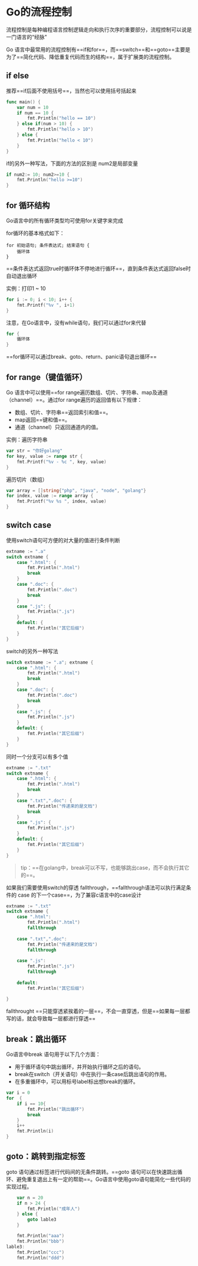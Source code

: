# Go的流程控制

流程控制是每种编程语言控制逻辑走向和执行次序的重要部分，流程控制可以说是一门语言的“经脉"

Go 语言中最常用的流程控制有==if和for==，而==switch==和==goto==主要是为了==简化代码、降低重复代码而生的结构==，属于扩展类的流程控制。

## if else

推荐==if后面不使用括号==，当然也可以使用括号括起来

```go
func main() {
	var num = 10
	if num == 10 {
		fmt.Println("hello == 10")
	} else if(num > 10) {
		fmt.Println("hello > 10")
	} else {
		fmt.Println("hello < 10")
	}
}
```

if的另外一种写法，下面的方法的区别是 num2是局部变量

```go
if num2:= 10; num2>=10 {
    fmt.Println("hello >=10")
}
```

## for 循环结构

Go语言中的所有循环类型均可使用for关键字来完成

for循环的基本格式如下：

```
for 初始语句; 条件表达式; 结束语句 {
	循环体
}
```

==条件表达式返回true时循环体不停地进行循环==，直到条件表达式返回false时自动退出循环

实例：打印1 ~ 10

```go
for i := 0; i < 10; i++ {
    fmt.Printf("%v ", i+1)
}
```

注意，在Go语言中，没有while语句，我们可以通过for来代替

```go
for {
    循环体
}
```

==for循环可以通过break、goto、return、panic语句退出循环==

## for range（键值循环）

Go 语言中可以使用==for range遍历数组、切片、字符串、map及通道（channel）==。通过for range遍历的返回值有以下规律：

- 数组、切片、字符串==返回索引和值==。
- map返回==键和值==。
- 通道（channel）只返回通道内的值。

实例：遍历字符串

```go
var str = "你好golang"
for key, value := range str {
    fmt.Printf("%v - %c ", key, value)
}
```

遍历切片（数组）

```go
var array = []string{"php", "java", "node", "golang"}
for index, value := range array {
    fmt.Printf("%v %s ", index, value)
}
```

## switch case

使用switch语句可方便的对大量的值进行条件判断

```go
extname := ".a"
switch extname {
	case ".html": {
		fmt.Println(".html")
		break
	}
	case ".doc": {
		fmt.Println(".doc")
		break
	}
	case ".js": {
		fmt.Println(".js")
	}
	default: {
		fmt.Println("其它后缀")
	}
}
```

switch的另外一种写法

```go
switch extname := ".a"; extname {
	case ".html": {
		fmt.Println(".html")
		break
	}
	case ".doc": {
		fmt.Println(".doc")
		break
	}
	case ".js": {
		fmt.Println(".js")
	}
	default: {
		fmt.Println("其它后缀")
	}
}
```

同时一个分支可以有多个值

```go
extname := ".txt"
switch extname {
	case ".html": {
		fmt.Println(".html")
		break
	}
	case ".txt",".doc": {
		fmt.Println("传递来的是文档")
		break
	}
	case ".js": {
		fmt.Println(".js")
	}
	default: {
		fmt.Println("其它后缀")
	}
}
```

> tip：==在golang中，break可以不写，也能够跳出case，而不会执行其它的==。

如果我们需要使用switch的穿透 fallthrough，==fallthrough语法可以执行满足条件的 case 的下一个case==，为了兼容c语言中的case设计 

```go
extname := ".txt"
switch extname {
	case ".html": 
		fmt.Println(".html")
		fallthrough
	
	case ".txt",".doc": 
		fmt.Println("传递来的是文档")
		fallthrough
	
	case ".js": 
		fmt.Println(".js")
		fallthrough
	
	default: 
		fmt.Println("其它后缀")
	
}
```

fallthrought ==只能穿透紧挨着的一层==，不会一直穿透，但是==如果每一层都写的话，就会导致每一层都进行穿透==

## break：跳出循环

Go语言中break 语句用于以下几个方面：

- 用于循环语句中跳出循环，并开始执行循环之后的语句。
- break在switch（开关语句）中在执行一条case后跳出语句的作用。
- 在多重循环中，可以用标号label标出想break的循环。

```go
var i = 0
for  {
    if i == 10{
        fmt.Println("跳出循环")
        break
    }
    i++
    fmt.Println(i)
}
```

## goto：跳转到指定标签

goto 语句通过标签进行代码间的无条件跳转。==goto 语句可以在快速跳出循环、避免重复退出上有一定的帮助==。Go语言中使用goto语句能简化一些代码的实现过程。

```go
	var n = 20
	if n > 24 {
		fmt.Println("成年人")
	} else {
		goto lable3
	}

	fmt.Println("aaa")
	fmt.Println("bbb")
lable3:
	fmt.Println("ccc")
	fmt.Println("ddd")
```


